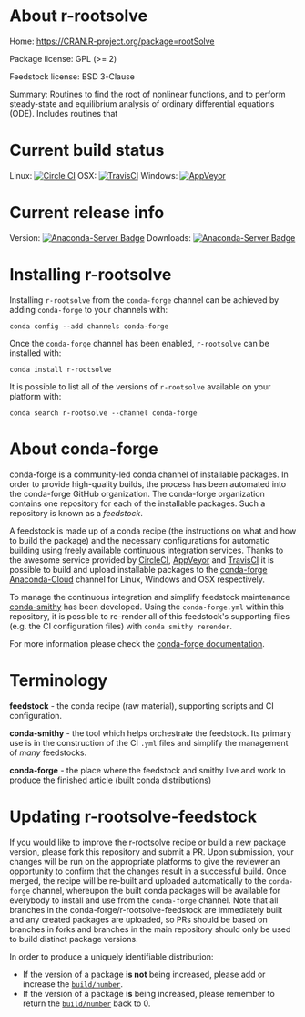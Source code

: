 About r-rootsolve
=================

Home: https://CRAN.R-project.org/package=rootSolve

Package license: GPL (>= 2)

Feedstock license: BSD 3-Clause

Summary: Routines to find the root of nonlinear functions, and to perform steady-state and equilibrium analysis of ordinary differential equations (ODE).  Includes routines that



Current build status
====================

Linux: [![Circle CI](https://circleci.com/gh/conda-forge/r-rootsolve-feedstock.svg?style=shield)](https://circleci.com/gh/conda-forge/r-rootsolve-feedstock)
OSX: [![TravisCI](https://travis-ci.org/conda-forge/r-rootsolve-feedstock.svg?branch=master)](https://travis-ci.org/conda-forge/r-rootsolve-feedstock)
Windows: [![AppVeyor](https://ci.appveyor.com/api/projects/status/github/conda-forge/r-rootsolve-feedstock?svg=True)](https://ci.appveyor.com/project/conda-forge/r-rootsolve-feedstock/branch/master)

Current release info
====================
Version: [![Anaconda-Server Badge](https://anaconda.org/conda-forge/r-rootsolve/badges/version.svg)](https://anaconda.org/conda-forge/r-rootsolve)
Downloads: [![Anaconda-Server Badge](https://anaconda.org/conda-forge/r-rootsolve/badges/downloads.svg)](https://anaconda.org/conda-forge/r-rootsolve)

Installing r-rootsolve
======================

Installing `r-rootsolve` from the `conda-forge` channel can be achieved by adding `conda-forge` to your channels with:

```
conda config --add channels conda-forge
```

Once the `conda-forge` channel has been enabled, `r-rootsolve` can be installed with:

```
conda install r-rootsolve
```

It is possible to list all of the versions of `r-rootsolve` available on your platform with:

```
conda search r-rootsolve --channel conda-forge
```


About conda-forge
=================

conda-forge is a community-led conda channel of installable packages.
In order to provide high-quality builds, the process has been automated into the
conda-forge GitHub organization. The conda-forge organization contains one repository
for each of the installable packages. Such a repository is known as a *feedstock*.

A feedstock is made up of a conda recipe (the instructions on what and how to build
the package) and the necessary configurations for automatic building using freely
available continuous integration services. Thanks to the awesome service provided by
[CircleCI](https://circleci.com/), [AppVeyor](http://www.appveyor.com/)
and [TravisCI](https://travis-ci.org/) it is possible to build and upload installable
packages to the [conda-forge](https://anaconda.org/conda-forge)
[Anaconda-Cloud](http://docs.anaconda.org/) channel for Linux, Windows and OSX respectively.

To manage the continuous integration and simplify feedstock maintenance
[conda-smithy](http://github.com/conda-forge/conda-smithy) has been developed.
Using the ``conda-forge.yml`` within this repository, it is possible to re-render all of
this feedstock's supporting files (e.g. the CI configuration files) with ``conda smithy rerender``.

For more information please check the [conda-forge documentation](https://conda-forge.org/docs/).

Terminology
===========

**feedstock** - the conda recipe (raw material), supporting scripts and CI configuration.

**conda-smithy** - the tool which helps orchestrate the feedstock.
                   Its primary use is in the construction of the CI ``.yml`` files
                   and simplify the management of *many* feedstocks.

**conda-forge** - the place where the feedstock and smithy live and work to
                  produce the finished article (built conda distributions)


Updating r-rootsolve-feedstock
==============================

If you would like to improve the r-rootsolve recipe or build a new
package version, please fork this repository and submit a PR. Upon submission,
your changes will be run on the appropriate platforms to give the reviewer an
opportunity to confirm that the changes result in a successful build. Once
merged, the recipe will be re-built and uploaded automatically to the
`conda-forge` channel, whereupon the built conda packages will be available for
everybody to install and use from the `conda-forge` channel.
Note that all branches in the conda-forge/r-rootsolve-feedstock are
immediately built and any created packages are uploaded, so PRs should be based
on branches in forks and branches in the main repository should only be used to
build distinct package versions.

In order to produce a uniquely identifiable distribution:
 * If the version of a package **is not** being increased, please add or increase
   the [``build/number``](http://conda.pydata.org/docs/building/meta-yaml.html#build-number-and-string).
 * If the version of a package **is** being increased, please remember to return
   the [``build/number``](http://conda.pydata.org/docs/building/meta-yaml.html#build-number-and-string)
   back to 0.